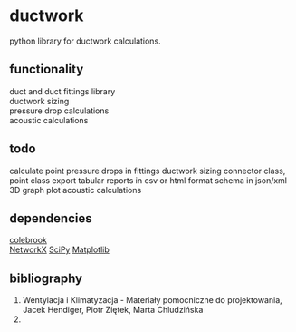 # ductwork

python library for ductwork calculations.

## functionality
duct and duct fittings library  
ductwork sizing  
pressure drop calculations  
acoustic calculations  

## todo
calculate point pressure drops in fittings
ductwork sizing
connector class, point class
export tabular reports in csv or html format
schema in json/xml
3D graph plot
acoustic calculations

## dependencies

[colebrook](https://github.com/IMEConsultants/colebrook)  
[NetworkX](https://github.com/networkx/networkx)
[SciPy](https://github.com/scipy/scipy)
[Matplotlib](https://github.com/matplotlib/matplotlib)

## bibliography

1. Wentylacja i Klimatyzacja - Materiały pomocniczne do projektowania, Jacek Hendiger, Piotr Ziętek, Marta Chludzińska
2. 